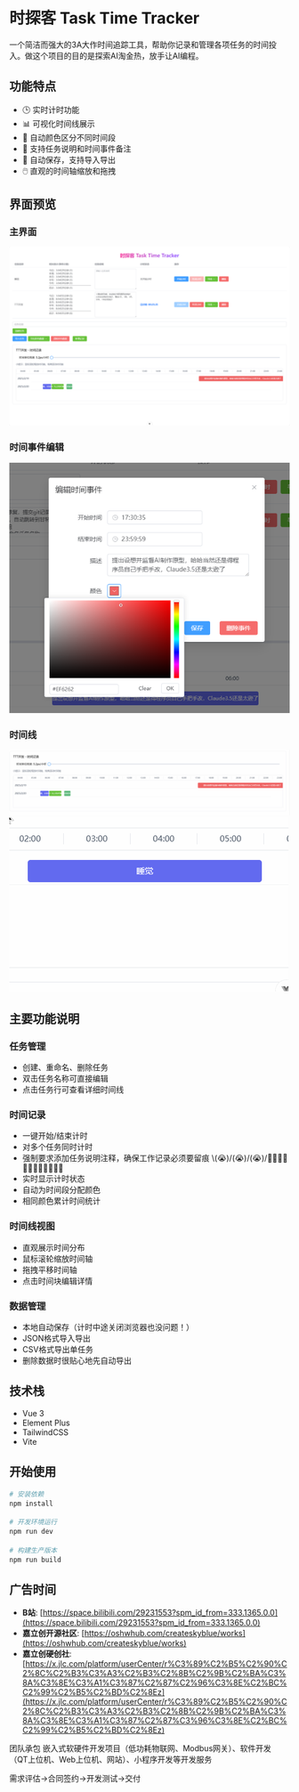 # 时探客 Task Time Tracker

一个简洁而强大的3A大作时间追踪工具，帮助你记录和管理各项任务的时间投入。做这个项目的目的是探索AI淘金热，放手让AI编程。

## 功能特点

- 🕒 实时计时功能
- 📊 可视化时间线展示
- 🎨 自动颜色区分不同时间段
- 📝 支持任务说明和时间事件备注
- 💾 自动保存，支持导入导出
- 🖱️ 直观的时间轴缩放和拖拽

## 界面预览

### 主界面
![主界面](./img/PixPin_2025-02-20_08-08-16.png)

### 时间事件编辑
![时间事件编辑](./img/时间事件编辑.png)

### 时间线
![拖拽移动 滚轮缩放](./img/PixPin_2025-02-20_08-10-45.gif)
![时间线事件详细](./img/PixPin_2025-02-20_08-03-00.gif)

## 主要功能说明

### 任务管理
- 创建、重命名、删除任务
- 双击任务名称可直接编辑
- 点击任务行可查看详细时间线

### 时间记录
- 一键开始/结束计时
- 对多个任务同时计时
- 强制要求添加任务说明注释，确保工作记录必须要留痕 \\(😭)/\(😭)/\(😭)/✍🏻✍🏻✍🏻✍🏻✍🏻✍🏻
- 实时显示计时状态
- 自动为时间段分配颜色
- 相同颜色累计时间统计

### 时间线视图
- 直观展示时间分布
- 鼠标滚轮缩放时间轴
- 拖拽平移时间轴
- 点击时间块编辑详情

### 数据管理
- 本地自动保存（计时中途关闭浏览器也没问题！）
- JSON格式导入导出
- CSV格式导出单任务
- 删除数据时很贴心地先自动导出

## 技术栈

- Vue 3
- Element Plus
- TailwindCSS
- Vite

## 开始使用

```bash
# 安装依赖
npm install

# 开发环境运行
npm run dev

# 构建生产版本
npm run build

```

## 广告时间

- **B站**: [https://space.bilibili.com/29231553?spm_id_from=333.1365.0.0](https://space.bilibili.com/29231553?spm_id_from=333.1365.0.0)
- **嘉立创开源社区**: [https://oshwhub.com/createskyblue/works](https://oshwhub.com/createskyblue/works)
- **嘉立创硬创社**: [https://x.jlc.com/platform/userCenter/r%C3%89%C2%B5%C2%90%C2%8C%C2%B3%C3%A3%C2%B3%C2%8B%C2%9B%C2%BA%C3%8A%C3%8E%C3%A1%C3%87%C2%87%C2%96%C3%8E%C2%BC%C2%99%C2%B5%C2%BD%C2%8Ez](https://x.jlc.com/platform/userCenter/r%C3%89%C2%B5%C2%90%C2%8C%C2%B3%C3%A3%C2%B3%C2%8B%C2%9B%C2%BA%C3%8A%C3%8E%C3%A1%C3%87%C2%87%C3%96%C3%8E%C2%BC%C2%99%C2%B5%C2%BD%C2%8Ez)

团队承包 嵌入式软硬件开发项目（低功耗物联网、Modbus网关）、软件开发（QT上位机、Web上位机、网站）、小程序开发等开发服务

需求评估->合同签约->开发测试->交付